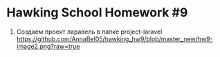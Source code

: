 # Hawking School Homework #9

1. Создаем проект ларавель в папке project-laravel
https://github.com/AnnaBel05/hawking_hw9/blob/master_new/hw9-image2.png?raw=true

